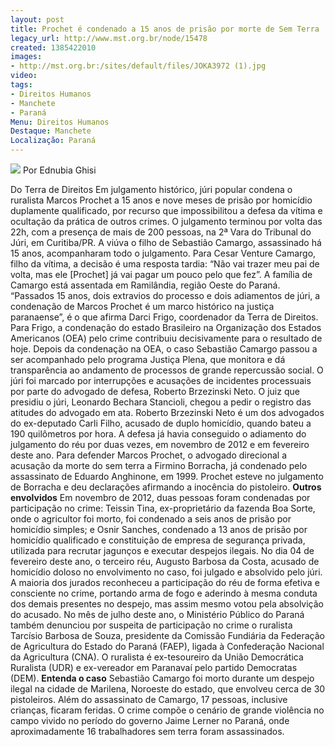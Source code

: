 ```yaml
---
layout: post
title: Prochet é condenado a 15 anos de prisão por morte de Sem Terra
legacy_url: http://www.mst.org.br/node/15478
created: 1385422010
images:
- http://mst.org.br:/sites/default/files/JOKA3972 (1).jpg
video: 
tags:
- Direitos Humanos
- Manchete
- Paraná
Menu: Direitos Humanos
Destaque: Manchete
Localização: Paraná
---
```



![](/sites/default/files/JOKA3972%20%281%29.jpg)
Por Ednubia Ghisi 

Do Terra de Direitos
Em julgamento histórico, júri popular condena o ruralista Marcos Prochet a 15 anos e nove meses de prisão por homicídio duplamente qualificado, por recurso que impossibilitou a defesa da vítima e ocultação da prática de outros crimes. O julgamento terminou por volta das 22h, com a presença de mais de 200 pessoas, na 2ª Vara do Tribunal do Júri, em Curitiba/PR.
A viúva o filho de Sebastião Camargo, assassinado há 15 anos, acompanharam todo o julgamento. Para Cesar Venture Camargo, filho da vítima, a decisão é uma resposta tardia: “Não vai trazer meu pai de volta, mas ele [Prochet] já vai pagar um pouco pelo que fez”. A família de Camargo está assentada em Ramilândia, região Oeste do Paraná.
“Passados 15 anos, dois extravios do processo e dois adiamentos de júri, a condenação de Marcos Prochet é um marco histórico na justiça paranaense”, é o que afirma Darci Frigo, coordenador da Terra de Direitos. Para Frigo, a condenação do estado Brasileiro na Organização dos Estados Americanos (OEA) pelo crime contribuiu decisivamente para o resultado de hoje.
Depois da condenação na OEA, o caso Sebastião Camargo passou a ser acompanhado pelo programa Justiça Plena, que monitora e dá transparência ao andamento de processos de grande repercussão social.
O júri foi marcado por interrupções e acusações de incidentes processuais por parte do advogado de defesa, Roberto Brzezinski Neto. O juiz que presidiu o júri, Leonardo Bechara Stancioli, chegou a pedir o registro das atitudes do advogado em ata.
Roberto Brzezinski Neto é um dos advogados do ex-deputado Carli Filho, acusado de duplo homicídio, quando bateu a 190 quilômetros por hora. A defesa já havia conseguido o adiamento do julgamento do réu por duas vezes, em novembro de 2012 e em fevereiro deste ano.
Para defender Marcos Prochet, o advogado direcional a acusação da morte do sem terra a Firmino Borracha, já condenado pelo assassinato de Eduardo Anghinone, em 1999. Prochet esteve no julgamento de Borracha e deu declarações afirmando a inocência do pistoleiro.
**Outros envolvidos**
Em novembro de 2012, duas pessoas foram condenadas por participação no crime: Teissin Tina, ex-proprietário da fazenda Boa Sorte, onde o agricultor foi morto, foi condenado a seis anos de prisão por homicídio simples; e Osnir Sanches, condenado a 13 anos de prisão por homicídio qualificado e constituição de empresa de segurança privada, utilizada para recrutar jagunços e executar despejos ilegais.
No dia 04 de fevereiro deste ano, o terceiro réu, Augusto Barbosa da Costa, acusado de homicídio doloso no envolvimento no caso, foi julgado e absolvido pelo júri. A maioria dos jurados reconheceu a participação do réu de forma efetiva e consciente no crime, portando arma de fogo e aderindo à mesma conduta dos demais presentes no despejo, mas assim mesmo votou pela absolvição do acusado.
No mês de julho deste ano, o Ministério Público do Paraná também denunciou por suspeita de participação no crime o ruralista Tarcísio Barbosa de Souza, presidente da Comissão Fundiária da Federação de Agricultura do Estado do Paraná (FAEP), ligada à Confederação Nacional da Agricultura (CNA). O ruralista é ex-tesoureiro da União Democrática Ruralista (UDR) e ex-vereador em Paranavaí pelo partido Democratas (DEM).
**Entenda o caso**
Sebastião Camargo foi morto durante um despejo ilegal na cidade de Marilena, Noroeste do estado, que envolveu cerca de 30 pistoleiros. Além do assassinato de Camargo, 17 pessoas, inclusive crianças, ficaram feridas.
O crime compõe o cenário de grande violência no campo vivido no período do governo Jaime Lerner no Paraná, onde aproximadamente 16 trabalhadores sem terra foram assassinados.
